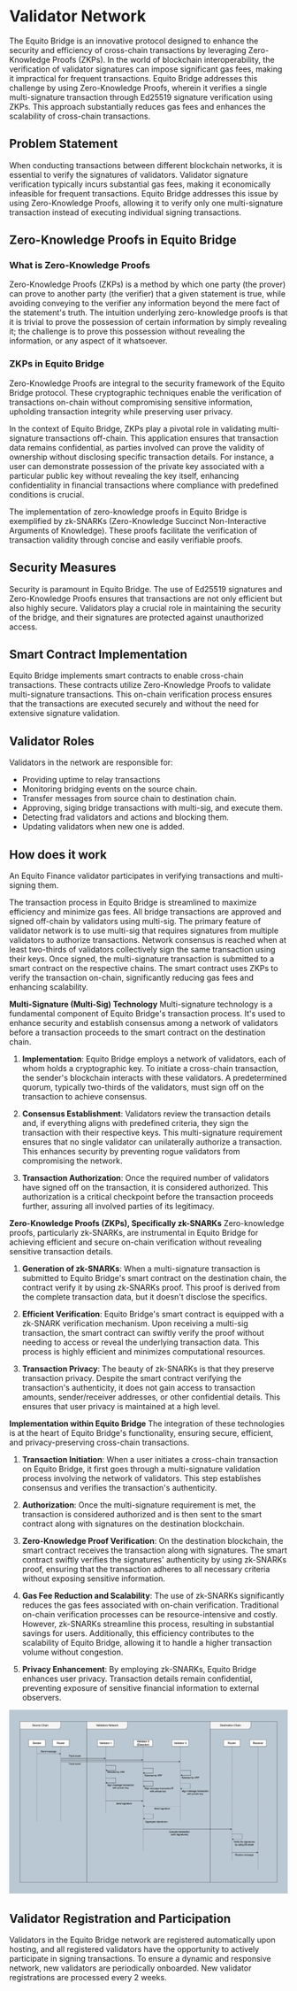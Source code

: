 # Validator Network

The Equito Bridge is an innovative protocol designed to enhance the security and efficiency of cross-chain transactions by leveraging Zero-Knowledge Proofs (ZKPs). In the world of blockchain interoperability, the verification of validator signatures can impose significant gas fees, making it impractical for frequent transactions. Equito Bridge addresses this challenge by using Zero-Knowledge Proofs, wherein it verifies a single multi-signature transaction through Ed25519 signature verification using ZKPs. This approach substantially reduces gas fees and enhances the scalability of cross-chain transactions.

## Problem Statement

When conducting transactions between different blockchain networks, it is essential to verify the signatures of validators. Validator signature verification typically incurs substantial gas fees, making it economically infeasible for frequent transactions. Equito Bridge addresses this issue by using Zero-Knowledge Proofs, allowing it to verify only one multi-signature transaction instead of executing individual signing transactions.

## Zero-Knowledge Proofs in Equito Bridge

### What is Zero-Knowledge Proofs

Zero-Knowledge Proofs (ZKPs) is a method by which one party (the prover) can prove to another party (the verifier) that a given statement is true, while avoiding conveying to the verifier any information beyond the mere fact of the statement's truth. The intuition underlying zero-knowledge proofs is that it is trivial to prove the possession of certain information by simply revealing it; the challenge is to prove this possession without revealing the information, or any aspect of it whatsoever.

### ZKPs in Equito Bridge

Zero-Knowledge Proofs are integral to the security framework of the Equito Bridge protocol. These cryptographic techniques enable the verification of transactions on-chain without compromising sensitive information, upholding transaction integrity while preserving user privacy.

In the context of Equito Bridge, ZKPs play a pivotal role in validating multi-signature transactions off-chain. This application ensures that transaction data remains confidential, as parties involved can prove the validity of ownership without disclosing specific transaction details. For instance, a user can demonstrate possession of the private key associated with a particular public key without revealing the key itself, enhancing confidentiality in financial transactions where compliance with predefined conditions is crucial.

The implementation of zero-knowledge proofs in Equito Bridge is exemplified by zk-SNARKs (Zero-Knowledge Succinct Non-Interactive Arguments of Knowledge). These proofs facilitate the verification of transaction validity through concise and easily verifiable proofs.

## Security Measures

Security is paramount in Equito Bridge. The use of Ed25519 signatures and Zero-Knowledge Proofs ensures that transactions are not only efficient but also highly secure. Validators play a crucial role in maintaining the security of the bridge, and their signatures are protected against unauthorized access.

## Smart Contract Implementation

Equito Bridge implements smart contracts to enable cross-chain transactions. These contracts utilize Zero-Knowledge Proofs to validate multi-signature transactions. This on-chain verification process ensures that the transactions are executed securely and without the need for extensive signature validation.

## Validator Roles

Validators in the network are responsible for:

- Providing uptime to relay transactions
- Monitoring bridging events on the source chain.
- Transfer messages from source chain to destination chain.
- Approving, siging bridge transactions with multi-sig, and execute them.
- Detecting frad validators and actions and blocking them.
- Updating validators when new one is added.

## How does it work

An Equito Finance validator participates in verifying transactions and multi-signing them.

The transaction process in Equito Bridge is streamlined to maximize efficiency and minimize gas fees. All bridge transactions are approved and signed off-chain by validators using multi-sig. The primary feature of validator network is to use multi-sig that requires signatures from multiple validators to authorize transactions. Network consensus is reached when at least two-thirds of validators collectively sign the same transaction using their keys. Once signed, the multi-signature transaction is submitted to a smart contract on the respective chains. The smart contract uses ZKPs to verify the transaction on-chain, significantly reducing gas fees and enhancing scalability.

**Multi-Signature (Multi-Sig) Technology**
Multi-signature technology is a fundamental component of Equito Bridge's transaction process. It's used to enhance security and establish consensus among a network of validators before a transaction proceeds to the smart contract on the destination chain.

1. **Implementation**: Equito Bridge employs a network of validators, each of whom holds a cryptographic key. To initiate a cross-chain transaction, the sender's blockchain interacts with these validators. A predetermined quorum, typically two-thirds of the validators, must sign off on the transaction to achieve consensus.

2. **Consensus Establishment**: Validators review the transaction details and, if everything aligns with predefined criteria, they sign the transaction with their respective keys. This multi-signature requirement ensures that no single validator can unilaterally authorize a transaction. This enhances security by preventing rogue validators from compromising the network.

3. **Transaction Authorization**: Once the required number of validators have signed off on the transaction, it is considered authorized. This authorization is a critical checkpoint before the transaction proceeds further, assuring all involved parties of its legitimacy.

**Zero-Knowledge Proofs (ZKPs), Specifically zk-SNARKs**
Zero-knowledge proofs, particularly zk-SNARKs, are instrumental in Equito Bridge for achieving efficient and secure on-chain verification without revealing sensitive transaction details.

1. **Generation of zk-SNARKs**: When a multi-signature transaction is submitted to Equito Bridge's smart contract on the destination chain, the contract verify it by using zk-SNARKs proof. This proof is derived from the complete transaction data, but it doesn't disclose the specifics.

2. **Efficient Verification**: Equito Bridge's smart contract is equipped with a zk-SNARK verification mechanism. Upon receiving a multi-sig transaction, the smart contract can swiftly verify the proof without needing to access or reveal the underlying transaction data. This process is highly efficient and minimizes computational resources.

3. **Transaction Privacy**: The beauty of zk-SNARKs is that they preserve transaction privacy. Despite the smart contract verifying the transaction's authenticity, it does not gain access to transaction amounts, sender/receiver addresses, or other confidential details. This ensures that user privacy is maintained at a high level.

**Implementation within Equito Bridge**
The integration of these technologies is at the heart of Equito Bridge's functionality, ensuring secure, efficient, and privacy-preserving cross-chain transactions.

1. **Transaction Initiation**: When a user initiates a cross-chain transaction on Equito Bridge, it first goes through a multi-signature validation process involving the network of validators. This step establishes consensus and verifies the transaction's authenticity.

2. **Authorization**: Once the multi-signature requirement is met, the transaction is considered authorized and is then sent to the smart contract along with signatures on the destination blockchain.

3. **Zero-Knowledge Proof Verification**: On the destination blockchain, the smart contract receives the transaction along with signatures. The smart contract swiftly verifies the signatures' authenticity by using zk-SNARKs proof, ensuring that the transaction adheres to all necessary criteria without exposing sensitive information.

4. **Gas Fee Reduction and Scalability**: The use of zk-SNARKs significantly reduces the gas fees associated with on-chain verification. Traditional on-chain verification processes can be resource-intensive and costly. However, zk-SNARKs streamline this process, resulting in substantial savings for users. Additionally, this efficiency contributes to the scalability of Equito Bridge, allowing it to handle a higher transaction volume without congestion.

5. **Privacy Enhancement**: By employing zk-SNARKs, Equito Bridge enhances user privacy. Transaction details remain confidential, preventing exposure of sensitive financial information to external observers.

![Validators](./validators.png)

## Validator Registration and Participation

Validators in the Equito Bridge network are registered automatically upon hosting, and all registered validators have the opportunity to actively participate in signing transactions. To ensure a dynamic and responsive network, new validators are periodically onboarded. New validator registrations are processed every 2 weeks.
